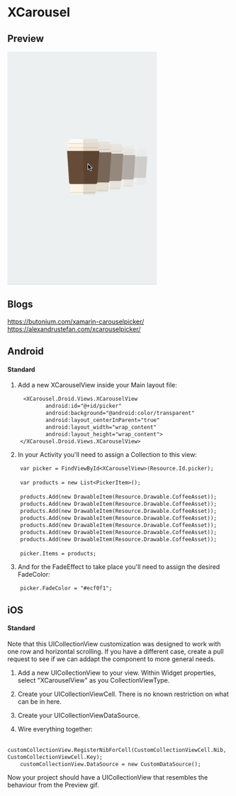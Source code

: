 # XCarousel

## Preview
![](carouselPicker.gif)

## Blogs
https://butonium.com/xamarin-carouselpicker/
https://alexandrustefan.com/xcarouselpicker/

## Android

#### Standard

1. Add a new XCarouselView inside your Main layout file:

```
     <XCarousel.Droid.Views.XCarouselView
            android:id="@+id/picker"
            android:background="@android:color/transparent"
            android:layout_centerInParent="true"
            android:layout_width="wrap_content"
            android:layout_height="wrap_content">
    </XCarousel.Droid.Views.XCarouselView>
```

2. In your Activity you'll need to assign a Collection to this view:

```
    var picker = FindViewById<XCarouselView>(Resource.Id.picker);
    
    var products = new List<PickerItem>();

    products.Add(new DrawableItem(Resource.Drawable.CoffeeAsset));
    products.Add(new DrawableItem(Resource.Drawable.CoffeeAsset));
    products.Add(new DrawableItem(Resource.Drawable.CoffeeAsset));
    products.Add(new DrawableItem(Resource.Drawable.CoffeeAsset));
    products.Add(new DrawableItem(Resource.Drawable.CoffeeAsset));
    products.Add(new DrawableItem(Resource.Drawable.CoffeeAsset));
    products.Add(new DrawableItem(Resource.Drawable.CoffeeAsset));

    picker.Items = products;
```

3. And for the FadeEffect to take place you'll need to assign the desired FadeColor:

```
    picker.FadeColor = "#ecf0f1";
```

## iOS

#### Standard

Note that this UICollectionView customization was designed to work with one row and horizontal scrolling. If you have a different case, create a pull request to see if we can addapt the component to more general needs.

1. Add a new UICollectionView to your view. Within Widget properties, select "XCarouselView" as you CollectionViewType.

2. Create your UICollectionViewCell. There is no known restriction on what can be in here.

3. Create your UICollectionViewDataSource.

4. Wire everything together:

```
    customCollectionView.RegisterNibForCell(CustomCollectionViewCell.Nib, CustomCollectionViewCell.Key);
    customCollectionView.DataSource = new CustomDataSource();
```

Now your project should have a UICollectionView that resembles the behaviour from the Preview gif.
